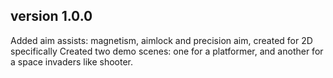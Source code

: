 ## version 1.0.0

Added aim assists: magnetism, aimlock and precision aim, created for 2D specifically
Created two demo scenes: one for a platformer, and another for a space invaders like shooter.
